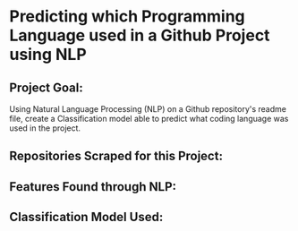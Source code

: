 # Predicting which Programming Language used in a Github Project using NLP

## Project Goal: 
Using Natural Language Processing (NLP) on a Github repository's readme file, create a Classification model able to predict what coding language was used in the project.

## Repositories Scraped for this Project:

## Features Found through NLP:

## Classification Model Used:

